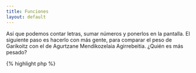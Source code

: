 ```yaml
---
title: Funciones
layout: default
---
```


Así que podemos contar letras, sumar números y ponerlos en la pantalla. El siguiente paso es
hacerlo con más gente, para comparar el peso de Garikoitz con el de Agurtzane Mendikozelaia Agirrebeitia.
¿Quién es más pesado?

{% highlight php %}
<?php

// primero Garikoitz

$garikoitz = "Garikoitz Subijana Lertxundi";
$pesoDeGarikoitz = 0;

for ($i = 0; $i < strlen($garikoitz); $i++) {
    $pesoDeGarikoitz = $pesoDeGarikoitz + ord($garikoitz[$i]);
}

echo $garikoitz . ' pesa ' . $pesoDeGarikoitz . ' kg.';

// y ahora Agurtzane

$agurtzane = "Agurtzane Mendikozelaia Agirrebeitia";
$pesoDeAgurtzane = 0;

for ($i = 0; $i < strlen($agurtzane); $i++) {
    $pesoDeAgurtzane = $pesoDeAgurtzane + ord($agurtzane[$i]);
}

echo $agurtzane . ' pesa ' . $pesoDeAgurtzane . ' kg.';

{% endhighlight %}

Esto no es buena práctica, por motivos obvios. Estamos comparando a dos personas, pero ¿qué
pasa cuando tengamos diez? No podemos copiar y pegar el mismo código cada vez que queramos añadir
una persona. ¡Necesitamos una función!

## Segunda mano

Cuando escribimos programas nos encontramos con pequeños problemas que tenemos que nresolver una y otra vez,
y pronto nos cansaremos de repetir el mismo trozo de código una y otra vez. Por suerte, podemos extraer
las partes comunes de un trozo de código, ponerlas en lugar común, y simplemente hacer referencia a ese
lugar común cuando queramos realizar la operación de nuevo. En nuestro caso, el bucle `for` y la sentencia
`echo` son idénticas en ambas secciones del programa: lo único que cambia es el nombre de cada persona.

Vamos a crear una función: un bloque de código que puede recibir datos, realiza una serie de operaciones (probablemte
usando esos datos que ha recibido) y devuelve (opcionalmente) un valor. Las funciones reciben nombres distintos
en distintos lenguages de programación. En C/C++, PHP JavaScript o Python se llaman simplemente funciones, pero
en Java sólo existen  *métodos*, en Lisp además de funciones hay *expresiones lambda*, Pascal y Delphi tienen
también *procedimiento* y otros programas tiene subrutinas. La idea siempre es la misma: reutilizar código
para no escribir siempre lo mismo, reduciendo el tamaño del programa y la probabilidad de cometer errores.

## Redundantemente

Si miramos el código de arriba de nuevo podemos ver que `$garikoitz` y `$agurtzane`, las variables, tienen el
mismo papel (almacenar el nombre de la persona), al igual que `$pesoDeGarikoitz` y `$pesoDeAgurtzane` (almacenar el 
peso total). Empecemos por homogeneizar un poco el código, reemplazando el nombre de las variables que almacenan 
el nombre y el peso pero con otras iguales para ambas secciones:

{% highlight php %}
<?php

// primero Garikoitz

$nombre = "Garikoitz Subijana Lertxundi";
$peso = 0;

for ($i = 0; $i < strlen($nombre); $i++) {
    $peso = $peso + ord($nombre[$i]);
}

echo $nombre . ' pesa ' . $peso . ' kg.';

// y ahora Agurtzane

$nombre = "Agurtzane Mendikozelaia Agirrebeitia";
$peso = 0;

for ($i = 0; $i < strlen($nombre); $i++) {
    $peso = $peso + ord($nombre[$i]);
}

echo $nombre . ' pesa ' . $peso . ' kg.';

{% endhighlight %}

Ahora las dos secciones del programa, para ambas personas, sólo difieren en el valor de la variable `$nombre`.
Estamos listos para crear una función que contenga en resto del programa:


{% highlight php %}
<?php

// nuestra función
function peso()
{
    $peso = 0;

    for ($i = 0; $i < strlen($nombre); $i++) {
        $peso = $peso + ord($nombre[$i]);
    }

    echo $nombre . ' pesa ' . $peso . ' kg.';
}

// primero Garikoitz
$nombre = "Garikoitz Subijana Lertxundi";

// y ahora Agurtzane
$nombre = "Agurtzane Mendikozelaia Agirrebeitia";

{% endhighlight %}

Ahora mismo este programa no hace nada, porque el código que ponemos dentro de las funciones no se
ejecuta mientras no llamemos a la función. En nuestro caso, tenemos que llamar a `peso()` dos veces:

{% highlight php %}
<?php

// nuestra función
function peso()
{
    $peso = 0;

    for ($i = 0; $i < strlen($nombre); $i++) {
        $peso = $peso + ord($nombre[$i]);
    }

    echo $nombre . ' pesa ' . $peso . ' kg.';
}

// primero Garikoitz
$nombre = "Garikoitz Subijana Lertxundi";
peso();

// y ahora Agurtzane
$nombre = "Agurtzane Mendikozelaia Agirrebeitia";
peso();

{% endhighlight %}

Pero esto todavía no es suficiente; dentro de la función `peso()` estamos usando la variable `$nombre`, pero
las funciones tienen su propio *ámbito*, lo que significa que no saben qué sucede a su alrededor. La variable
`$nombre` está definida fuera de la función `peso()`, y por lo tanto no podemos usarla dentro. Literalmente,
`peso()` no tiene ni idea de quiénes son Garikoitz y Agurtzane.

La mejor forma de decirle a `peso()` que calcule el peso de una persona es diciéndole quién es la persona.
Las funciones aceptan **parámetros de entrada**, que se pueden *pasar* a la función poniéndolos dentro de los 
paréntesis que se usan en la llamada.

{% highlight php %}
<?php

// nuestra función
function peso()
{
    $peso = 0;

    for ($i = 0; $i < strlen($nombre); $i++) {
        $peso = $peso + ord($nombre[$i]);
    }

    echo $nombre . ' pesa ' . $peso . ' kg.';
}

// primero Garikoitz
$nombre = "Garikoitz Subijana Lertxundi";
peso($nombre);

// y ahora Agurtzane
$nombre = "Agurtzane Mendikozelaia Agirrebeitia";
peso($nombre);

{% endhighlight %}

Peeeeeeero eso aún no arregla el programa. Cuando definimos la función, tenemos que especificar los parámetros que
acepta:

{% highlight php %}
<?php

// nuestra función
function peso($nombre)
{
    $peso = 0;

    for ($i = 0; $i < strlen($nombre); $i++) {
        $peso = $peso + ord($nombre[$i]);
    }

    echo $nombre . ' pesa ' . $peso . ' kg.';
}

// primero Garikoitz
$nombre = "Garikoitz Subijana Lertxundi";
peso($nombre);

// y ahora Agurtzane
$nombre = "Agurtzane Mendikozelaia Agirrebeitia";
peso($nombre);

{% endhighlight %}

Ten en cuenta que llamar a las variables de abajo `$nombre` y al parámetro de la función también `$nombre` no
es necesario. Lo que importa en realidad es el orden de los parámetros:

{% highlight php %}
<?php

// nuestra función
function f($primero, $segundo)
{
    echo $primero . ' ' . $segundo;
}

$mi_nombre = "Koldobika";
$mis_apellidos = "Guridi Elkorobarrutia";

f($mi_nombre, $mis_apellidos);
{% endhighlight %}

En este ejemplo, cuando llamamos a la función `f()` le pasamos el valor de `$mi_nombre` primero y el de
`$mis_apellidos` después. En la definición de la función hemos declarado dos argumentos, `$primero` y `$segundo`.
Cuando la función es llamada, el primer parámetro, `$primero`, recibe el valor de `$mi_nombre`, y el segundo parámetro,
`$segundo`, recibe el valor de `$mis_apellidos`.

Lo mismo ocurre con la funciópn `peso()` y el parámetro `$nombre`: cada vez que llamemos a `peso()`, su parámetro 
`$nombre` va a almacenar el valor de la variable `$nombre` que usamos en la llamada, va a ejecutar el bucle 
`for` usando ese valor, y va a imprimir el nombre de la persona y su peso:

## Valores de retonno

Estoy pensando que nuestra función `peso()`, a pesar de ser pequeña, hace demasiado: calcula el peso *y lo imprime*.
Es lógico pensar que no siempre vamos a querer imprimir el peso, o igual lo queremos imprimir de otra forma. Es 
muy importante limitar las responsabilidades de las funciones que creemos, porque las funciones que hacen muchas 
cosas tienen a  producir problemas más adelante, cuando nuestro programa evoluciona.

Si tenemos una función llamada `peso()`, probablemente queremos que calcule el peso y nada más. Ya nos encargamos
nosotros de imprimirlo, si es necesario. O podemos crear otra función que lo imprima, si vemos que estamos 
imprimiendo pesos continuamente, como los cárteles de la droga.

{% highlight php %}
<?php

// nuestra función
function peso($nombre)
{
    $peso = 0;

    for ($i = 0; $i < strlen($nombre); $i++) {
        $peso = $peso + ord($nombre[$i]);
    }

    echo $nombre . ' pesa ' . $peso . ' kg.';
}

// primero Garikoitz
$pesoDeGarikoitz = peso("Garikoitz Subijana Lertxundi");

// y ahora Agurtzane
$pesoDeAgurtzane = peso("Agurtzane Mendikozelaia Agirrebeitia");

{% endhighlight %}

He eliminado, de paso, las variables `$nombre`, porque era supérfluas. Ahora tenemos el peso de ambas
personas, y podemos imprimir ambos valores a nuestra manera:


{% highlight php %}
echo "Garikoitz pesa " . $pesoDeGarikoitz . " y Agurtzane pesa " . $pesoDeAgurtzane.
{% endhighlight %}
